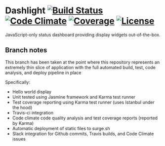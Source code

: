 # Dashlight [![Build Status](https://img.shields.io/travis/niteshpatel/dashlight.svg)](https://travis-ci.org/niteshpatel/dashlight) [![Code Climate](https://img.shields.io/codeclimate/github/niteshpatel/dashlight.svg?maxAge=2592000)](https://codeclimate.com/github/niteshpatel/dashlight) [![Coverage](https://img.shields.io/codeclimate/coverage/github/niteshpatel/dashlight.svg?maxAge=2592000)](https://codeclimate.com/github/niteshpatel/dashlight/coverage) [![License](https://img.shields.io/github/license/niteshpatel/dashlight.svg?maxAge=2592000)](https://raw.githubusercontent.com/niteshpatel/dashlight/master/LICENSE.txt)

JavaScript-only status dashboard providing display widgets out-of-the-box.   

## Branch notes

This branch has been taken at the point where this repository represents an extremely thin slice of application with the full automated build, test, code analysis, and deploy pipeline in place

Specifically:
- Hello world display
- Unit tested using Jasmine framework and Karma test runner
- Test coverage reporting using Karma test runner (uses Istanbul under the hood)
- Travis-ci integration
- Code climate code quality analysis and test coverage reports (reported by Karma)
- Automatic deployment of static files to surge.sh
- Slack integration for Github commits, Travis builds, and Code Climate issues
